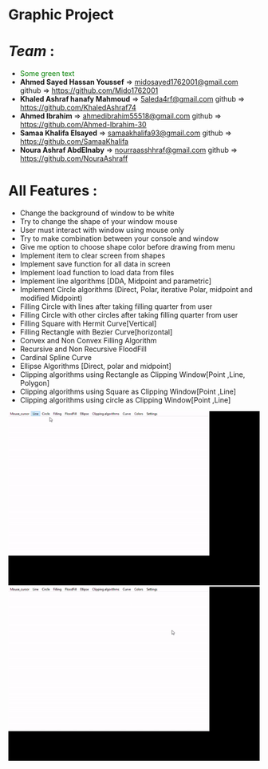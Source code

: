# Graphic Project
# *Team* :<br>
- <span style="color: green"> Some green text </span>
-  **Ahmed Sayed Hassan Youssef** => midosayed1762001@gmail.com   <tr> github => https://github.com/Mido1762001 <br>
-  **Khaled Ashraf hanafy Mahmoud** =>  5aleda4rf@gmail.com        github => https://github.com/KhaledAshraf74 <br> 
-  **Ahmed Ibrahim**  => ahmedibrahim55518@gmail.com    github => https://github.com/Ahmed-Ibrahim-30 <br> 
-  **Samaa Khalifa Elsayed** =>  samaakhalifa93@gmail.com      github => https://github.com/SamaaKhalifa <br> 
-  **Noura Ashraf AbdElnaby** => nourraasshhraf@gmail.com      github =>  https://github.com/NouraAshraff<br> 

# All Features : 
- Change the background of window to be white
- Try to change the shape of your window mouse
- User must interact with window using mouse only 
- Try to make combination between your console and window 
- Give me option to choose shape color before drawing from menu
- Implement item to clear screen from shapes
- Implement save function for all data in screen 
- Implement load function to load data from files
- Implement line algorithms [DDA, Midpoint and parametric]
- Implement Circle algorithms (Direct, Polar, iterative Polar, midpoint and 
modified Midpoint)
- Filling Circle with lines after taking filling quarter from user
- Filling Circle with other circles after taking filling quarter from user
- Filling Square with Hermit Curve[Vertical]
- Filling Rectangle with Bezier Curve[horizontal]
- Convex and Non Convex Filling Algorithm 
- Recursive and Non Recursive FloodFill
- Cardinal Spline Curve
- Ellipse Algorithms [Direct, polar and midpoint]
- Clipping algorithms using Rectangle as Clipping Window[Point ,Line, Polygon] 
- Clipping algorithms using Square as Clipping Window[Point ,Line]
- Clipping algorithms using circle as Clipping Window[Point ,Line]

![This is an image](https://github.com/Ahmed-Ibrahim-30/Graphics-Project/blob/master/screee1.gif?raw=true)
![This is an image](https://github.com/Ahmed-Ibrahim-30/Graphics-Project/blob/master/screen2.gif?raw=true)

